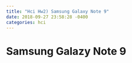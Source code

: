 ```yaml
---
title: "Hci Hw2) Samsung Galaxy Note 9"
date: 2018-09-27 23:58:28 -0400
categories: hci
---
```

# Samsung Galazy Note 9
